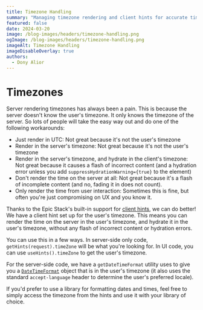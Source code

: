 ```yaml
---
title: Timezone Handling
summary: "Managing timezone rendering and client hints for accurate time display"
featured: false
date: 2024-03-20
image: /blog-images/headers/timezone-handling.png
ogImage: /blog-images/headers/timezone-handling.png
imageAlt: Timezone Handling
imageDisableOverlay: true
authors:
  - Dony Alior
---
```


# Timezones

Server rendering timezones has always been a pain. This is because the server
doesn't know the user's timezone. It only knows the timezone of the server. So
lots of people will take the easy way out and do one of the following
workarounds:

- Just render in UTC: Not great because it's not the user's timezone
- Render in the server's timezone: Not great because it's not the user's
  timezone
- Render in the server's timezone, and hydrate in the client's timezone: Not
  great because it causes a flash of incorrect content (and a hydration error
  unless you add `suppressHydrationWarning={true}` to the element)
- Don't render the time on the server at all: Not great because it's a flash of
  incomplete content (and no, fading it in does not count).
- Only render the time from user interaction: Sometimes this is fine, but often
  you're just compromising on UX and you know it.

Thanks to the Epic Stack's built-in support for
[client hints](./client-hints.md), we can do better! We have a client hint set
up for the user's timezone. This means you can render the time on the server in
the user's timezone, and hydrate it in the user's timezone, without any flash of
incorrect content or hydration errors.

You can use this in a few ways. In server-side only code,
`getHints(request).timeZone` will be what you're looking for. In UI code, you
can use `useHints().timeZone` to get the user's timezone.

For the server-side code, we have a `getDateTimeFormat` utility uses to give you
a
[`DateTimeFormat`](https://developer.mozilla.org/en-US/docs/Web/JavaScript/Reference/Global_Objects/Intl/DateTimeFormat)
object that is in the user's timezone (it also uses the standard
`accept-language` header to determine the user's preferred locale).

If you'd prefer to use a library for formatting dates and times, feel free to
simply access the timezone from the hints and use it with your library of
choice.
